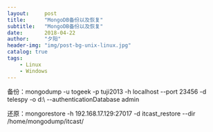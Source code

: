 ```yaml
---
layout:     post
title:      "MongoDB备份以及恢复"
subtitle:   "MongoDB备份以及恢复"
date:       2018-04-22 
author:     "夕阳"
header-img: "img/post-bg-unix-linux.jpg"
catalog: true
tags:
    - Linux
    - Windows
---
```


备份：mongodump -u togeek -p tuji2013 -h localhost --port 23456 -d telespy -o d:\\ --authenticationDatabase admin


还原：mongorestore -h 192.168.17.129:27017 -d itcast_restore --dir /home/mongodump/itcast/